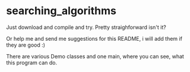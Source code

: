 # searching_algorithms

Just download and compile and try. Pretty straighforward isn't it?

Or help me and send me suggestions for this README, i will add them if they are good :)

There are various Demo classes and one main, where you can see, what this program can do.
